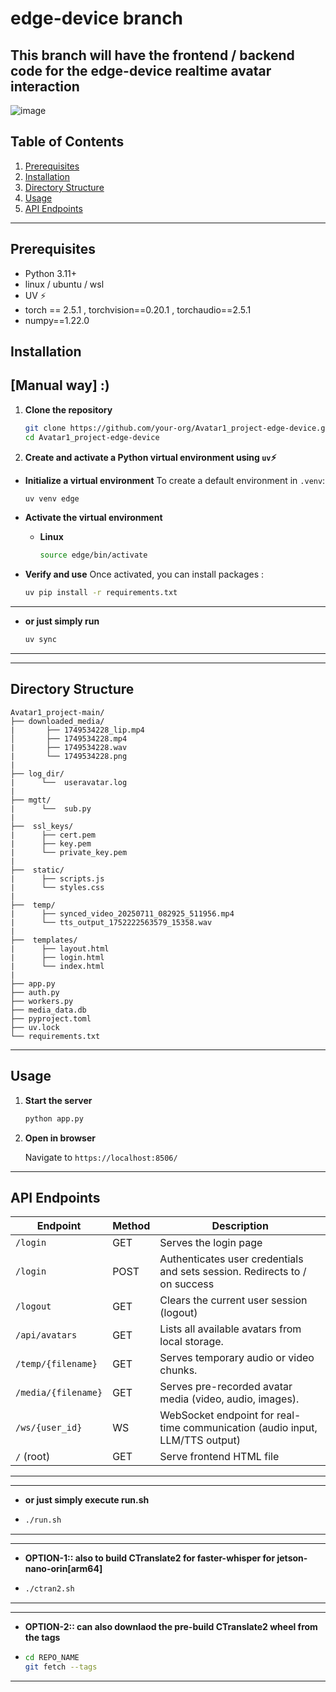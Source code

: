 # edge-device branch
## This branch will have the frontend / backend code for the edge-device realtime avatar interaction 

![image](https://github.com/user-attachments/assets/901f5974-ed54-4554-b4da-6711ef1050e2)


## Table of Contents

1. [Prerequisites](#prerequisites)
2. [Installation](#installation)
3. [Directory Structure](#directory-structure)
4. [Usage](#usage)
5. [API Endpoints](#api-endpoints)
---
## Prerequisites

* Python 3.11+
* linux / ubuntu / wsl
* UV ⚡
* torch == 2.5.1 , torchvision==0.20.1  , torchaudio==2.5.1
* numpy==1.22.0

## Installation 
## [Manual way] :)

1. **Clone the repository**

   ```bash
   git clone https://github.com/your-org/Avatar1_project-edge-device.git
   cd Avatar1_project-edge-device
   ```

2. **Create and activate a Python virtual environment using `uv`⚡**

* **Initialize a virtual environment**
  To create a default environment in `.venv`:

  ```bash
  uv venv edge
  ```

* **Activate the virtual environment**

  * **Linux**

    ```bash
    source edge/bin/activate
    ```

* **Verify and use**
  Once activated, you can install packages :

  ```bash
  uv pip install -r requirements.txt
  ```
---
* **or just simply run**
  ```bash
  uv sync
  ```
---
---

## Directory Structure

```
Avatar1_project-main/
├── downloaded_media/
|       ├── 1749534228_lip.mp4
│       ├── 1749534228.mp4
|       ├── 1749534228.wav 
|       └── 1749534228.png
|                         
├── log_dir/
|      └──  useravatar.log
|      
├── mgtt/
|      └──  sub.py
|   
├──  ssl_keys/
|      ├── cert.pem
|      ├── key.pem     
|      └── private_key.pem
|
├──  static/
|      ├── scripts.js
|      └── styles.css
|
├──  temp/
|      ├── synced_video_20250711_082925_511956.mp4
|      └── tts_output_1752222563579_15358.wav    
|
├──  templates/
|      ├── layout.html
|      ├── login.html     
|      └── index.html
|      
├── app.py                 
├── auth.py                   
├── workers.py
├── media_data.db
├── pyproject.toml
├── uv.lock              
└── requirements.txt   
```

---

## Usage

1. **Start the server**

   ```bash
   python app.py
   ```

2. **Open in browser**

   Navigate to `https://localhost:8506/`
---

## API Endpoints

| Endpoint                        | Method   | Description                                                                 |
|---------------------------------|----------|-----------------------------------------------------------------------------|
| `/login`                        | GET      | Serves the login page                                                       |
| `/login`                        | POST     | Authenticates user credentials and sets session. Redirects to / on success  |
| `/logout`                       | GET      | Clears the current user session (logout)                                    |
| `/api/avatars`                  | GET      | Lists all available avatars from local storage.                             |
| `/temp/{filename}`              | GET      | Serves temporary audio or video chunks.                                     |
| `/media/{filename}`             | GET      | Serves pre-recorded avatar media (video, audio, images).                    |
| `/ws/{user_id}`                 | WS       | WebSocket endpoint for real-time communication (audio input, LLM/TTS output)|
| `/` (root)                      | GET      | Serve frontend HTML file                                                    |

---

---
* **or just simply execute run.sh**
* ```bash
  ./run.sh
  ```
---
---
* **OPTION-1:: also to build CTranslate2 for faster-whisper for jetson-nano-orin[arm64]**
* ```bash
  ./ctran2.sh
  ```
---
---
* **OPTION-2:: can also downlaod the pre-build CTranslate2 wheel from the tags**
* ```bash
  cd REPO_NAME
  git fetch --tags
  ```
---
